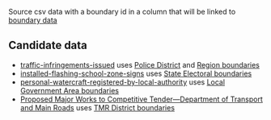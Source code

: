 Source csv data with a boundary id in a column that will be linked to [boundary data](../boundary-data) 

## Candidate data

- [traffic-infringements-issued](https://data.qld.gov.au/dataset/traffic-infringements-issued/resource/44223888-84db-468e-8434-f5852184b3d9) uses [Police District](https://data.qld.gov.au/dataset/qps-districts) and [Region boundaries](https://data.qld.gov.au/dataset/qps-regions)
- [installed-flashing-school-zone-signs](https://data.qld.gov.au/dataset/installed-flashing-school-zone-signs/resource/ae1a7ded-e60f-49ad-b464-a8e8b5042a2e) uses [State Electoral boundaries](http://qldspatial.information.qld.gov.au/catalogue/custom/detail.page?fid={079E7EF8-30C5-4C1D-9ABF-3D196713694F})
- [personal-watercraft-registered-by-local-authority](https://data.qld.gov.au/dataset/personal-watercraft-registered-by-local-authority/resource/25cc8b7a-aeb5-4156-8ff8-939bb1339767) uses [Local Government Area boundaries](http://qldspatial.information.qld.gov.au/catalogue/custom/detail.page?fid={3F3DBD69-647B-4833-B0A5-CC43D5E70699})
- [Proposed Major Works to Competitive Tender—Department of Transport and Main Roads](https://data.qld.gov.au/dataset/competitive-works-to-tender-department-of-transport-and-main-roads) uses [TMR District boundaries](https://github.com/Stephen-Gates/service-locations/tree/master/boundary-data/tmr-district-boundaries)
